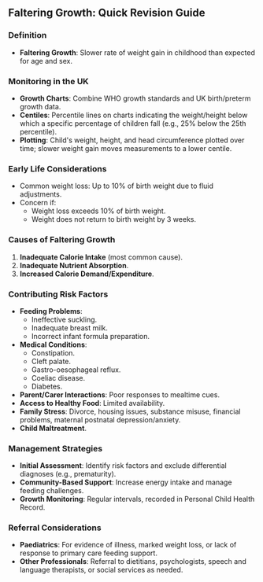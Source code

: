 ## Faltering Growth: Quick Revision Guide

### Definition
- **Faltering Growth**: Slower rate of weight gain in childhood than expected for age and sex.

### Monitoring in the UK
- **Growth Charts**: Combine WHO growth standards and UK birth/preterm growth data.
- **Centiles**: Percentile lines on charts indicating the weight/height below which a specific percentage of children fall (e.g., 25% below the 25th percentile).
- **Plotting**: Child's weight, height, and head circumference plotted over time; slower weight gain moves measurements to a lower centile.

### Early Life Considerations
- Common weight loss: Up to 10% of birth weight due to fluid adjustments.
- Concern if:
  - Weight loss exceeds 10% of birth weight.
  - Weight does not return to birth weight by 3 weeks.

### Causes of Faltering Growth
1. **Inadequate Calorie Intake** (most common cause).
2. **Inadequate Nutrient Absorption**.
3. **Increased Calorie Demand/Expenditure**.

### Contributing Risk Factors
- **Feeding Problems**:
  - Ineffective suckling.
  - Inadequate breast milk.
  - Incorrect infant formula preparation.
- **Medical Conditions**:
  - Constipation.
  - Cleft palate.
  - Gastro-oesophageal reflux.
  - Coeliac disease.
  - Diabetes.
- **Parent/Carer Interactions**: Poor responses to mealtime cues.
- **Access to Healthy Food**: Limited availability.
- **Family Stress**: Divorce, housing issues, substance misuse, financial problems, maternal postnatal depression/anxiety.
- **Child Maltreatment**.

### Management Strategies
- **Initial Assessment**: Identify risk factors and exclude differential diagnoses (e.g., prematurity).
- **Community-Based Support**: Increase energy intake and manage feeding challenges.
- **Growth Monitoring**: Regular intervals, recorded in Personal Child Health Record.

### Referral Considerations
- **Paediatrics**: For evidence of illness, marked weight loss, or lack of response to primary care feeding support.
- **Other Professionals**: Referral to dietitians, psychologists, speech and language therapists, or social services as needed.